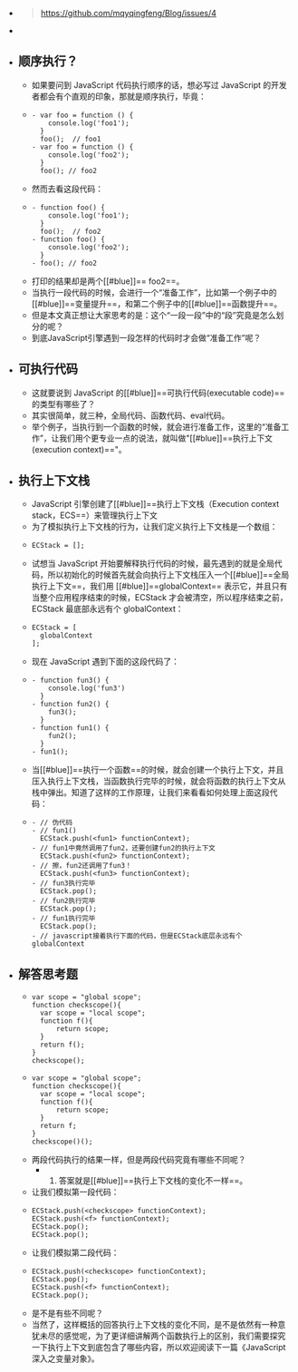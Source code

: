 - > https://github.com/mqyqingfeng/Blog/issues/4
-
- ## 顺序执行？
	- 如果要问到 JavaScript 代码执行顺序的话，想必写过 JavaScript 的开发者都会有个直观的印象，那就是顺序执行，毕竟：
	- ```
	  - var foo = function () {
	      console.log('foo1');  
	    }  
	    foo();  // foo1  
	  - var foo = function () {
	      console.log('foo2');  
	    }  
	    foo(); // foo2
	  ```
	- 然而去看这段代码：
	- ```
	  - function foo() {
	      console.log('foo1');  
	    }  
	    foo();  // foo2  
	  - function foo() {
	      console.log('foo2');  
	    }  
	  - foo(); // foo2
	  ```
	- 打印的结果却是两个[[#blue]]== foo2==。
	- 当执行一段代码的时候，会进行一个“准备工作”，比如第一个例子中的[[#blue]]==变量提升==，和第二个例子中的[[#blue]]==函数提升==。
	- 但是本文真正想让大家思考的是：这个“一段一段”中的“段”究竟是怎么划分的呢？
	- 到底JavaScript引擎遇到一段怎样的代码时才会做“准备工作”呢？
- ## 可执行代码
	- 这就要说到 JavaScript 的[[#blue]]==可执行代码(executable code)==的类型有哪些了？
	- 其实很简单，就三种，全局代码、函数代码、eval代码。
	- 举个例子，当执行到一个函数的时候，就会进行准备工作，这里的“准备工作”，让我们用个更专业一点的说法，就叫做"[[#blue]]==执行上下文(execution context)=="。
- ## 执行上下文栈
	- JavaScript 引擎创建了[[#blue]]==执行上下文栈（Execution context stack，ECS==）来管理执行上下文
	- 为了模拟执行上下文栈的行为，让我们定义执行上下文栈是一个数组：
	- ```
	  ECStack = [];
	  ```
	- 试想当 JavaScript 开始要解释执行代码的时候，最先遇到的就是全局代码，所以初始化的时候首先就会向执行上下文栈压入一个[[#blue]]==全局执行上下文==，我们用 [[#blue]]==globalContext== 表示它，并且只有当整个应用程序结束的时候，ECStack 才会被清空，所以程序结束之前， ECStack 最底部永远有个 globalContext：
	- ```
	  ECStack = [
	    globalContext
	  ];
	  ```
	- 现在 JavaScript 遇到下面的这段代码了：
	- ```
	  - function fun3() {
	      console.log('fun3')  
	    }  
	  - function fun2() {
	      fun3();  
	    }  
	  - function fun1() {
	      fun2();  
	    }  
	  - fun1();
	  ```
	- 当[[#blue]]==执行一个函数==的时候，就会创建一个执行上下文，并且压入执行上下文栈，当函数执行完毕的时候，就会将函数的执行上下文从栈中弹出。知道了这样的工作原理，让我们来看看如何处理上面这段代码：
	- ```
	  - // 伪代码
	  - // fun1()
	    ECStack.push(<fun1> functionContext);  
	  - // fun1中竟然调用了fun2，还要创建fun2的执行上下文
	    ECStack.push(<fun2> functionContext);  
	  - // 擦，fun2还调用了fun3！
	    ECStack.push(<fun3> functionContext);  
	  - // fun3执行完毕
	    ECStack.pop();  
	  - // fun2执行完毕
	    ECStack.pop();  
	  - // fun1执行完毕
	    ECStack.pop();  
	  - // javascript接着执行下面的代码，但是ECStack底层永远有个globalContext
	  ```
- ## 解答思考题
	- ```
	  var scope = "global scope";
	  function checkscope(){
	    var scope = "local scope";
	    function f(){
	        return scope;
	    }
	    return f();
	  }
	  checkscope();
	  ```
	- ```
	  var scope = "global scope";
	  function checkscope(){
	    var scope = "local scope";
	    function f(){
	        return scope;
	    }
	    return f;
	  }
	  checkscope()();
	  ```
	- 两段代码执行的结果一样，但是两段代码究竟有哪些不同呢？
		- 1. 答案就是[[#blue]]==执行上下文栈的变化不一样==。
	- 让我们模拟第一段代码：
	- ```
	  ECStack.push(<checkscope> functionContext);
	  ECStack.push(<f> functionContext);
	  ECStack.pop();
	  ECStack.pop();
	  ```
	- 让我们模拟第二段代码：
	- ```
	  ECStack.push(<checkscope> functionContext);
	  ECStack.pop();
	  ECStack.push(<f> functionContext);
	  ECStack.pop();
	  ```
	- 是不是有些不同呢？
	- 当然了，这样概括的回答执行上下文栈的变化不同，是不是依然有一种意犹未尽的感觉呢，为了更详细讲解两个函数执行上的区别，我们需要探究一下执行上下文到底包含了哪些内容，所以欢迎阅读下一篇《JavaScript深入之变量对象》。